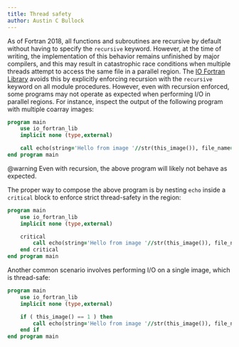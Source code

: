 ```yaml
---
title: Thread safety
author: Austin C Bullock
---
```


As of Fortran 2018, all functions and subroutines are recursive by default without having to specify the `recursive` keyword. However, at the time of writing, the implementation of this behavior remains unfinished by major compilers, and this may result in catastrophic race conditions when multiple threads attempt to access the same file in a parallel region. The [IO Fortran Library](../../index.html) avoids this by explicitly enforcing recursion with the `recursive` keyword on all module procedures. However, even with recursion enforced, some programs may not operate as expected when performing I/O in parallel regions. For instance, inspect the output of the following program with multiple coarray images:

```fortran
program main
    use io_fortran_lib
    implicit none (type,external)

    call echo(string='Hello from image '//str(this_image()), file_name='hello.txt')
end program main
```

@warning Even with recursion, the above program will likely not behave as expected.

The proper way to compose the above program is by nesting `echo` inside a `critical` block to enforce strict thread-safety in the region:

```fortran
program main
    use io_fortran_lib
    implicit none (type,external)

    critical
        call echo(string='Hello from image '//str(this_image()), file_name='hello.txt')
    end critical
end program main
```

Another common scenario involves performing I/O on a single image, which is thread-safe:

```fortran
program main
    use io_fortran_lib
    implicit none (type,external)

    if ( this_image() == 1 ) then
        call echo(string='Hello from image '//str(this_image()), file_name='hello.txt')
    end if
end program main
```
